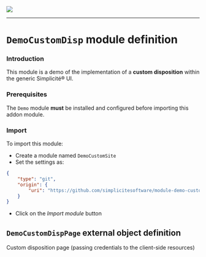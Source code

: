 <!--
 ___ _            _ _    _ _    __
/ __(_)_ __  _ __| (_)__(_) |_ /_/
\__ \ | '  \| '_ \ | / _| |  _/ -_)
|___/_|_|_|_| .__/_|_\__|_|\__\___|
            |_| 
-->
![](https://platform.simplicite.io//logos/logo250.png)
* * *

`DemoCustomDisp` module definition
==================================

### Introduction

This module is a demo of the implementation of a **custom
disposition** within the generic Simplicité&reg; UI.

### Prerequisites

The `Demo` module **must** be installed and configured before importing this addon module.

### Import

To import this module:

- Create a module named `DemoCustomSite`
- Set the settings as:

```json
{
	"type": "git",
	"origin": {
		"uri": "https://github.com/simplicitesoftware/module-demo-customdisp.git"
	}
}
```

- Click on the _Import module_ button

`DemoCustomDispPage` external object definition
-----------------------------------------------

Custom disposition page (passing credentials to the client-side resources)


